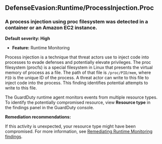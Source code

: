 DefenseEvasion:Runtime/ProcessInjection.Proc
--------------------------------------------

### A process injection using proc filesystem was detected in a container or an Amazon EC2 instance.

**Default severity: High**

* **Feature:** Runtime Monitoring

Process injection is a technique that threat actors use to inject code into processes to evade defenses and potentially elevate privileges. The proc filesystem (procfs) is a special filesystem in Linux that presents the virtual memory of process as a file. The path of that file is `/proc/PID/mem`, where `PID` is the unique ID of the process. A threat actor can write to this file to inject code into the process. This finding identifies potential attempts to write to this file.

The GuardDuty runtime agent monitors events from multiple resource types. To identify the potentially compromised resource, view **Resource type** in the findings panel in the GuardDuty console.

**Remediation recommendations:**

If this activity is unexpected, your resource type might have been compromised. For more information, see [Remediating Runtime Monitoring findings](https://docs.aws.amazon.com/guardduty/latest/ug/guardduty-remediate-runtime-monitoring.html).